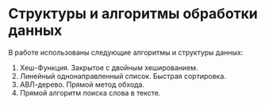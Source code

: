 # Структуры и алгоритмы обработки данных

В работе использованы следующие алгоритмы и структуры данных:
1) Хеш-Функция. Закрытое с двойным хешированием.
2) Линейный однонаправленный список. Быстрая сортировка.
3) АВЛ-дерево. Прямой метод обхода.
4) Прямой алгоритм поиска слова в тексте.
